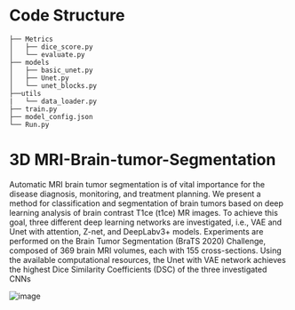 # Code Structure
```angular2
├── Metrics        
│   ├── dice_score.py
│   └── evaluate.py 
├── models          
│   ├── basic_unet.py     
│   ├── Unet.py    
│   └── unet_blocks.py      
├──utils            
|   └── data_loader.py
├── train.py         
├── model_config.json       
└── Run.py       
```

# 3D MRI-Brain-tumor-Segmentation

Automatic MRI brain tumor segmentation is of vital importance for the disease diagnosis, monitoring, and treatment planning. We present a method for classification and
segmentation of brain tumors based on deep learning analysis of brain contrast T1ce (t1ce) MR images. To achieve this goal, three different deep learning networks are investigated, i.e., VAE and Unet with attention, Z-net, and DeepLabv3+ models. Experiments are performed on the Brain Tumor Segmentation (BraTS 2020)
Challenge, composed of 369 brain MRI volumes, each with 155 cross-sections. Using the available computational resources, the Unet with VAE network achieves the highest Dice Similarity Coefficients (DSC) of the three investigated CNNs

![image](https://user-images.githubusercontent.com/61364285/229627228-b17602ea-f9ec-46d5-a6b5-a0cefc2eaf7d.png)

